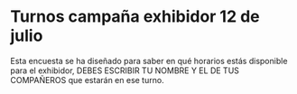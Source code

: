 # Turnos campaña exhibidor 12 de julio
Esta encuesta se ha diseñado para saber en qué horarios estás disponible para el exhibidor, DEBES ESCRIBIR TU NOMBRE Y EL DE TUS COMPAÑEROS que estarán en ese turno. 

<html lang="es">
<head>
    <meta charset="UTF-8">
    <meta name="viewport" content="width=device-width, initial-scale=1.0">
    <title>Selecciona tu Turno</title>
    <script type="module">
        // Importar Firebase 9+
        import { initializeApp } from "https://www.gstatic.com/firebasejs/9.6.1/firebase-app.js";
        import { getDatabase, ref, get, set, onValue } from "https://www.gstatic.com/firebasejs/9.6.1/firebase-database.js";

        // Configuración de Firebase (reemplaza con tus credenciales)
        const firebaseConfig = {
  apiKey: "AIzaSyBnm4eifYOOoZ_H03Q0IOCmCs2E1ARPKQ0",
  authDomain: "exhibidores-37a1e.firebaseapp.com",
   databaseURL: "https://exhibidores-37a1e-default-rtdb.firebaseio.com/",
  projectId: "exhibidores-37a1e",
  storageBucket: "exhibidores-37a1e.firebasestorage.app",
  messagingSenderId: "832454027212",
  appId: "1:832454027212:web:50dabadc51b3a559145f69",
  measurementId: "G-2BZD17QEL0"
};

       // Inicializar Firebase
        const app = initializeApp(firebaseConfig);
        const database = getDatabase(app);

        // Lista de turnos disponibles
        const turnos = [
            { hora: '07:00 - 09:00', punto: 'Punto Tibabuyes' },
            { hora: '09:00 - 11:00', punto: 'Punto Tibabuyes' },
            { hora: '11:00 - 1:00 p.m.', punto: 'Punto Tibabuyes' },
            { hora: '1:00 - 3:00 p.m.', punto: 'Punto Tibabuyes' },
            { hora: '3:00 - 5:00 p.m.', punto: 'Punto Tibabuyes' },
            { hora: '5:00 - 7:00 p.m.', punto: 'Punto Tibabuyes' },
            { hora: '07:00 - 09:00', punto: 'Punto Afidro' },
            { hora: '09:00 - 11:00', punto: 'Punto Afidro' },
            { hora: '11:00 - 1:00 p.m.', punto: 'Punto Afidro' },
            { hora: '1:00 - 3:00 p.m.', punto: 'Punto Afidro' },
            { hora: '3:00 - 5:00 p.m.', punto: 'Punto Afidro' },
            { hora: '5:00 - 7:00 p.m.', punto: 'Punto Afidro' },
            { hora: '07:00 - 09:00', punto: 'Punto Yaiti' },
            { hora: '09:00 - 11:00', punto: 'Punto Yaiti' },
            { hora: '11:00 - 1:00 p.m.', punto: 'Punto Yaiti' },
            { hora: '1:00 - 3:00 p.m.', punto: 'Punto Yaiti' },
            { hora: '3:00 - 5:00 p.m.', punto: 'Punto Yaiti' },
            { hora: '5:00 - 7:00 p.m.', punto: 'Punto Yaiti' },

        ];

        // Cargar los turnos y mostrar los ocupados
        function cargarTurnos() {
            const turnosContainer = document.getElementById("turnos");
            turnosContainer.innerHTML = "";

            const turnosRef = ref(database, "turnosOcupados");

            get(turnosRef).then(snapshot => {
                const turnosOcupados = snapshot.val() || {};

                turnos.forEach((turno, index) => {
                    const div = document.createElement("div");
                    div.className = "turno";
                    div.innerText = `${turno.hora} - ${turno.punto}`;

                    if (turnosOcupados[index]) {
                        div.classList.add("ocupado");
                        div.innerText += `\nOcupado por: ${turnosOcupados[index]}`;
                    } else {
                        div.onclick = () => seleccionarTurno(index);
                    }

                    turnosContainer.appendChild(div);
                });
            });
        }

        // Seleccionar un turno
        function seleccionarTurno(index) {
            const nombre = document.getElementById("nombre").value.trim();
            if (!nombre) {
                alert("Por favor, ingresa tu nombre antes de seleccionar un turno.");
                return;
            }

            const turnoRef = ref(database, `turnosOcupados/${index}`);

            get(turnoRef).then(snapshot => {
                if (!snapshot.exists()) {
                    set(turnoRef, nombre).then(() => {
                        alert("Turno seleccionado exitosamente.");
                    });
                } else {
                    alert("Este turno ya ha sido ocupado.");
                }
            });
        }

        // Escuchar cambios en tiempo real
        onValue(ref(database, "turnosOcupados"), cargarTurnos);
    </script>

    <style>
        body { font-family: Arial, sans-serif; text-align: center; }
        .turno { margin: 10px; padding: 10px; border: 1px solid black; display: inline-block; cursor: pointer; }
        .ocupado { background-color: lightgray; cursor: not-allowed; }
    </style>
</head>
<body>
    <h2>Selecciona tu Turno</h2>
    <input type="text" id="nombre" placeholder="Escribe los nombres" required>
    <div id="turnos"></div>
</body>
</html>
